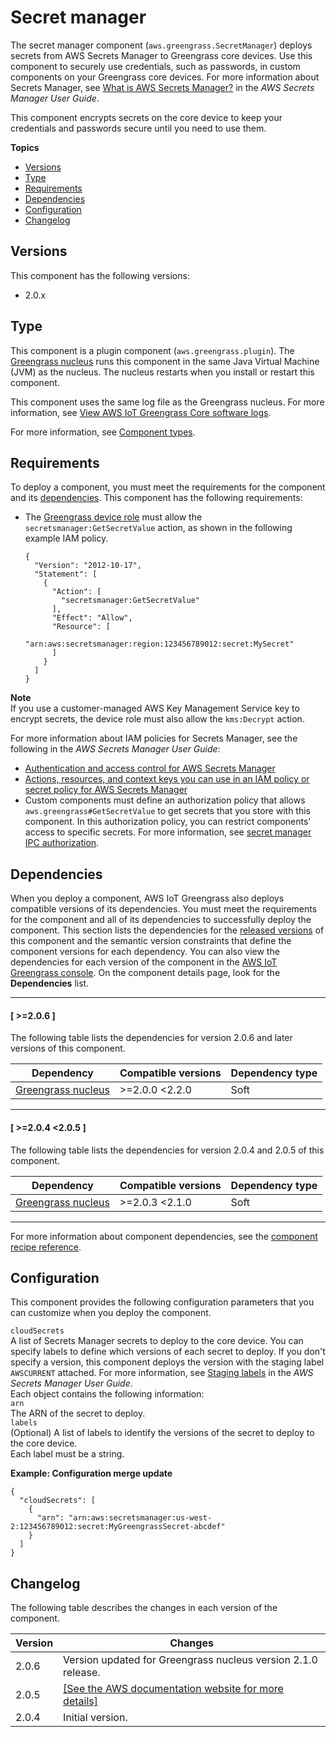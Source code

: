 # Secret manager<a name="secret-manager-component"></a>

The secret manager component \(`aws.greengrass.SecretManager`\) deploys secrets from AWS Secrets Manager to Greengrass core devices\. Use this component to securely use credentials, such as passwords, in custom components on your Greengrass core devices\. For more information about Secrets Manager, see [What is AWS Secrets Manager?](https://docs.aws.amazon.com/secretsmanager/latest/userguide/intro.html) in the *AWS Secrets Manager User Guide*\.

This component encrypts secrets on the core device to keep your credentials and passwords secure until you need to use them\.

**Topics**
+ [Versions](#secret-manager-component-versions)
+ [Type](#secret-manager-component-type)
+ [Requirements](#secret-manager-component-requirements)
+ [Dependencies](#secret-manager-component-dependencies)
+ [Configuration](#secret-mananger-component-configuration)
+ [Changelog](#secret-manager-component-changelog)

## Versions<a name="secret-manager-component-versions"></a>

This component has the following versions:
+ 2\.0\.x

## Type<a name="secret-manager-component-type"></a>

<a name="public-component-type-plugin-para1"></a>This component is a plugin component \(`aws.greengrass.plugin`\)\. The [Greengrass nucleus](greengrass-nucleus-component.md) runs this component in the same Java Virtual Machine \(JVM\) as the nucleus\. The nucleus restarts when you install or restart this component\.

<a name="public-component-type-plugin-para2"></a>This component uses the same log file as the Greengrass nucleus\. For more information, see [View AWS IoT Greengrass Core software logs](troubleshooting.md#view-greengrass-core-logs)\.

<a name="public-component-type-more-information"></a>For more information, see [Component types](manage-components.md#component-types)\.

## Requirements<a name="secret-manager-component-requirements"></a>

To deploy a component, you must meet the requirements for the component and its [dependencies](#secret-manager-component-dependencies)\. This component has the following requirements:
+ The [Greengrass device role](device-service-role.md) must allow the `secretsmanager:GetSecretValue` action, as shown in the following example IAM policy\.

  ```
  {
    "Version": "2012-10-17",
    "Statement": [
      {
        "Action": [
          "secretsmanager:GetSecretValue"
        ],
        "Effect": "Allow",
        "Resource": [
          "arn:aws:secretsmanager:region:123456789012:secret:MySecret"
        ]
      }
    ]
  }
  ```
**Note**  
If you use a customer\-managed AWS Key Management Service key to encrypt secrets, the device role must also allow the `kms:Decrypt` action\.

  For more information about IAM policies for Secrets Manager, see the following in the *AWS Secrets Manager User Guide*:
  + [Authentication and access control for AWS Secrets Manager](https://docs.aws.amazon.com/secretsmanager/latest/userguide/auth-and-access.html)
  + [Actions, resources, and context keys you can use in an IAM policy or secret policy for AWS Secrets Manager](https://docs.aws.amazon.com/secretsmanager/latest/userguide/reference_iam-permissions.html)
+ Custom components must define an authorization policy that allows `aws.greengrass#GetSecretValue` to get secrets that you store with this component\. In this authorization policy, you can restrict components' access to specific secrets\. For more information, see [secret manager IPC authorization](ipc-secret-manager.md#ipc-secret-manager-authorization)\.

## Dependencies<a name="secret-manager-component-dependencies"></a>

When you deploy a component, AWS IoT Greengrass also deploys compatible versions of its dependencies\. You must meet the requirements for the component and all of its dependencies to successfully deploy the component\. This section lists the dependencies for the [released versions](#secret-manager-component-changelog) of this component and the semantic version constraints that define the component versions for each dependency\. You can also view the dependencies for each version of the component in the [AWS IoT Greengrass console](https://console.aws.amazon.com/greengrass)\. On the component details page, look for the **Dependencies** list\.

------
#### [ >=2\.0\.6 ]

The following table lists the dependencies for version 2\.0\.6 and later versions of this component\.


| Dependency | Compatible versions | Dependency type | 
| --- | --- | --- | 
| [Greengrass nucleus](greengrass-nucleus-component.md) |  >=2\.0\.0 <2\.2\.0  | Soft | 

------
#### [ >=2\.0\.4 <2\.0\.5 ]

The following table lists the dependencies for version 2\.0\.4 and 2\.0\.5 of this component\.


| Dependency | Compatible versions | Dependency type | 
| --- | --- | --- | 
| [Greengrass nucleus](greengrass-nucleus-component.md) |  >=2\.0\.3 <2\.1\.0  | Soft | 

------

For more information about component dependencies, see the [component recipe reference](component-recipe-reference.md#recipe-reference-component-dependencies)\.

## Configuration<a name="secret-mananger-component-configuration"></a>

This component provides the following configuration parameters that you can customize when you deploy the component\.

`cloudSecrets`  
A list of Secrets Manager secrets to deploy to the core device\. You can specify labels to define which versions of each secret to deploy\. If you don't specify a version, this component deploys the version with the staging label `AWSCURRENT` attached\. For more information, see [Staging labels](https://docs.aws.amazon.com/secretsmanager/latest/userguide/terms-concepts.html#term_staging-label) in the *AWS Secrets Manager User Guide*\.  
Each object contains the following information:    
`arn`  
The ARN of the secret to deploy\.  
`labels`  
\(Optional\) A list of labels to identify the versions of the secret to deploy to the core device\.  
Each label must be a string\.

**Example: Configuration merge update**  

```
{
  "cloudSecrets": [
    {
      "arn": "arn:aws:secretsmanager:us-west-2:123456789012:secret:MyGreengrassSecret-abcdef"
    }
  ]
}
```

## Changelog<a name="secret-manager-component-changelog"></a>

The following table describes the changes in each version of the component\.


|  **Version**  |  **Changes**  | 
| --- | --- | 
|  2\.0\.6  |  Version updated for Greengrass nucleus version 2\.1\.0 release\.  | 
|  2\.0\.5  |  [\[See the AWS documentation website for more details\]](http://docs.aws.amazon.com/greengrass/v2/developerguide/secret-manager-component.html)  | 
|  2\.0\.4  |  Initial version\.  | 